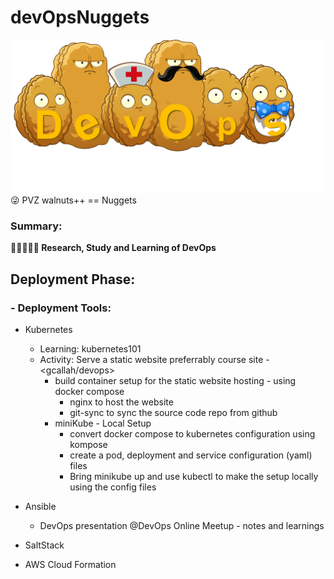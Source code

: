 # devOpsNuggets
![Alt text](/logo.png "devOpsNuggets")
:stuck_out_tongue_winking_eye: PVZ walnuts++ == Nuggets<br>

### Summary:
**:eyes::blue_book::pencil::thought_balloon::blue_book: Research, Study and Learning of DevOps**
## Deployment Phase:
### - Deployment Tools:
* Kubernetes
  * Learning: kubernetes101
  * Activity: Serve a static website preferrably course site - <gcallah/devops>
    * build container setup for the static website hosting - using docker compose
      * nginx to host the website
      * git-sync to sync the source code repo from github
    * miniKube - Local Setup
      * convert docker compose to kubernetes configuration using kompose
      * create a pod, deployment and service configuration (yaml) files 
      * Bring minikube up and use kubectl to make the setup locally using the config files
      
* Ansible
  * DevOps presentation @DevOps Online Meetup - notes and learnings
  
* SaltStack
* AWS Cloud Formation
